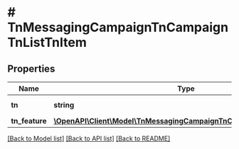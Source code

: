 # # TnMessagingCampaignTnCampaignTnListTnItem

## Properties

Name | Type | Description | Notes
------------ | ------------- | ------------- | -------------
**tn** | **string** | Telephone Number | [optional]
**tn_feature** | [**\OpenAPI\Client\Model\TnMessagingCampaignTnCampaignTnListTnFeature**](TnMessagingCampaignTnCampaignTnListTnFeature.md) |  | [optional]

[[Back to Model list]](../../README.md#models) [[Back to API list]](../../README.md#endpoints) [[Back to README]](../../README.md)
